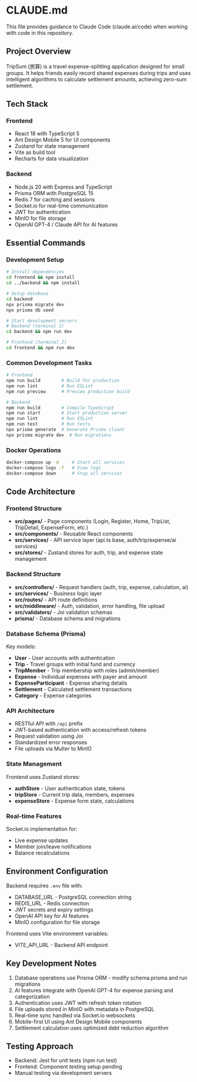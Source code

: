 # CLAUDE.md

This file provides guidance to Claude Code (claude.ai/code) when working with code in this repository.

## Project Overview

TripSum (旅算) is a travel expense-splitting application designed for small groups. It helps friends easily record shared expenses during trips and uses intelligent algorithms to calculate settlement amounts, achieving zero-sum settlement.

## Tech Stack

### Frontend
- React 18 with TypeScript 5
- Ant Design Mobile 5 for UI components
- Zustand for state management
- Vite as build tool
- Recharts for data visualization

### Backend
- Node.js 20 with Express and TypeScript
- Prisma ORM with PostgreSQL 15
- Redis 7 for caching and sessions
- Socket.io for real-time communication
- JWT for authentication
- MinIO for file storage
- OpenAI GPT-4 / Claude API for AI features

## Essential Commands

### Development Setup
```bash
# Install dependencies
cd frontend && npm install
cd ../backend && npm install

# Setup database
cd backend
npx prisma migrate dev
npx prisma db seed

# Start development servers
# Backend (terminal 1)
cd backend && npm run dev

# Frontend (terminal 2)  
cd frontend && npm run dev
```

### Common Development Tasks
```bash
# Frontend
npm run build        # Build for production
npm run lint         # Run ESLint
npm run preview      # Preview production build

# Backend
npm run build        # Compile TypeScript
npm run start        # Start production server
npm run lint         # Run ESLint
npm run test         # Run tests
npx prisma generate  # Generate Prisma client
npx prisma migrate dev  # Run migrations
```

### Docker Operations
```bash
docker-compose up -d     # Start all services
docker-compose logs -f   # View logs
docker-compose down      # Stop all services
```

## Code Architecture

### Frontend Structure
- **src/pages/** - Page components (Login, Register, Home, TripList, TripDetail, ExpenseForm, etc.)
- **src/components/** - Reusable React components
- **src/services/** - API service layer (api.ts base, auth/trip/expense/ai services)
- **src/stores/** - Zustand stores for auth, trip, and expense state management

### Backend Structure
- **src/controllers/** - Request handlers (auth, trip, expense, calculation, ai)
- **src/services/** - Business logic layer
- **src/routes/** - API route definitions
- **src/middleware/** - Auth, validation, error handling, file upload
- **src/validators/** - Joi validation schemas
- **prisma/** - Database schema and migrations

### Database Schema (Prisma)
Key models:
- **User** - User accounts with authentication
- **Trip** - Travel groups with initial fund and currency
- **TripMember** - Trip membership with roles (admin/member)
- **Expense** - Individual expenses with payer and amount
- **ExpenseParticipant** - Expense sharing details
- **Settlement** - Calculated settlement transactions
- **Category** - Expense categories

### API Architecture
- RESTful API with `/api` prefix
- JWT-based authentication with access/refresh tokens
- Request validation using Joi
- Standardized error responses
- File uploads via Multer to MinIO

### State Management
Frontend uses Zustand stores:
- **authStore** - User authentication state, tokens
- **tripStore** - Current trip data, members, expenses
- **expenseStore** - Expense form state, calculations

### Real-time Features
Socket.io implementation for:
- Live expense updates
- Member join/leave notifications
- Balance recalculations

## Environment Configuration

Backend requires `.env` file with:
- DATABASE_URL - PostgreSQL connection string
- REDIS_URL - Redis connection
- JWT secrets and expiry settings
- OpenAI API key for AI features
- MinIO configuration for file storage

Frontend uses Vite environment variables:
- VITE_API_URL - Backend API endpoint

## Key Development Notes

1. Database operations use Prisma ORM - modify schema.prisma and run migrations
2. AI features integrate with OpenAI GPT-4 for expense parsing and categorization
3. Authentication uses JWT with refresh token rotation
4. File uploads stored in MinIO with metadata in PostgreSQL
5. Real-time sync handled via Socket.io websockets
6. Mobile-first UI using Ant Design Mobile components
7. Settlement calculation uses optimized debt reduction algorithm

## Testing Approach
- Backend: Jest for unit tests (npm run test)
- Frontend: Component testing setup pending
- Manual testing via development servers